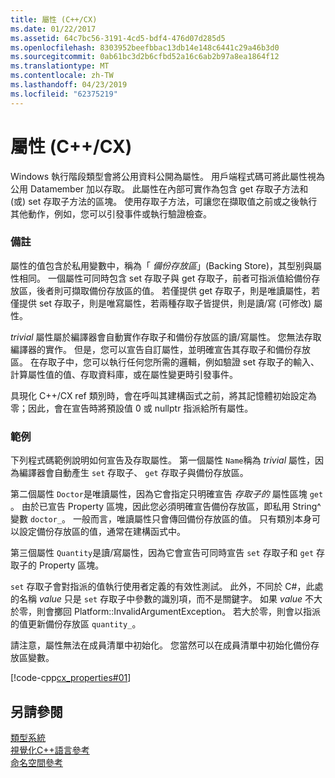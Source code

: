 ```yaml
---
title: 屬性 (C++/CX)
ms.date: 01/22/2017
ms.assetid: 64c7bc56-3191-4cd5-bdf4-476d07d285d5
ms.openlocfilehash: 8303952beefbbac13db14e148c6441c29a46b3d0
ms.sourcegitcommit: 0ab61bc3d2b6cfbd52a16c6ab2b97a8ea1864f12
ms.translationtype: MT
ms.contentlocale: zh-TW
ms.lasthandoff: 04/23/2019
ms.locfileid: "62375219"
---
```

# <a name="properties-ccx"></a>屬性 (C++/CX)

Windows 執行階段類型會將公用資料公開為屬性。 用戶端程式碼可將此屬性視為公用 Datamember 加以存取。 此屬性在內部可實作為包含 get 存取子方法和 (或) set 存取子方法的區塊。 使用存取子方法，可讓您在擷取值之前或之後執行其他動作，例如，您可以引發事件或執行驗證檢查。

### <a name="remarks"></a>備註

屬性的值包含於私用變數中，稱為「 *備份存放區*」(Backing Store)，其型别與屬性相同。 一個屬性可同時包含 set 存取子與 get 存取子，前者可指派值給備份存放區，後者則可擷取備份存放區的值。 若僅提供 get 存取子，則是唯讀屬性，若僅提供 set 存取子，則是唯寫屬性，若兩種存取子皆提供，則是讀/寫 (可修改) 屬性。

*trivial* 屬性屬於編譯器會自動實作存取子和備份存放區的讀/寫屬性。 您無法存取編譯器的實作。 但是，您可以宣告自訂屬性，並明確宣告其存取子和備份存放區。 在存取子中，您可以執行任何您所需的邏輯，例如驗證 set 存取子的輸入、計算屬性值的值、存取資料庫，或在屬性變更時引發事件。

具現化 C++/CX ref 類別時，會在呼叫其建構函式之前，將其記憶體初始設定為零；因此，會在宣告時將預設值 0 或 nullptr 指派給所有屬性。

### <a name="examples"></a>範例

下列程式碼範例說明如何宣告及存取屬性。 第一個屬性 `Name`稱為 *trivial* 屬性，因為編譯器會自動產生 `set` 存取子、 `get` 存取子與備份存放區。

第二個屬性 `Doctor`是唯讀屬性，因為它會指定只明確宣告 *存取子的* 屬性區塊 `get` 。 由於已宣告 Property 區塊，因此您必須明確宣告備份存放區，即私用 String^ 變數 `doctor_`。 一般而言，唯讀屬性只會傳回備份存放區的值。 只有類別本身可以設定備份存放區的值，通常在建構函式中。

第三個屬性 `Quantity`是讀/寫屬性，因為它會宣告可同時宣告 `set` 存取子和 `get` 存取子的 Property 區塊。

`set` 存取子會對指派的值執行使用者定義的有效性測試。 此外，不同於 C#，此處的名稱 *value* 只是 `set` 存取子中參數的識別項，而不是關鍵字。 如果 *value* 不大於零，則會擲回 Platform::InvalidArgumentException。 若大於零，則會以指派的值更新備份存放區 `quantity_`。

請注意，屬性無法在成員清單中初始化。 您當然可以在成員清單中初始化備份存放區變數。

[!code-cpp[cx_properties#01](../cppcx/codesnippet/CPP/cx_properties/class1.h#01)]

## <a name="see-also"></a>另請參閱

[類型系統](../cppcx/type-system-c-cx.md)<br/>
[視覺化C++語言參考](../cppcx/visual-c-language-reference-c-cx.md)<br/>
[命名空間參考](../cppcx/namespaces-reference-c-cx.md)

